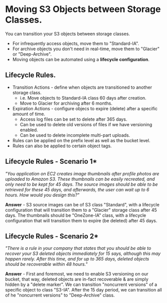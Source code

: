 # **Moving S3 Objects between Storage Classes.**

You can transition your S3 objects between storage classes.

* For infrequently access objects, move them to "Standard-IA".
* For archive objects you don't need in real-time, move them to "Glacier" or "Deep-Archive".
* Moving objects can be automated using a **lifecycle configuration**.

## **Lifecycle Rules.**

* Transition Actions - define when objects are transitioned to another storage class.
    * i.e. Move objects to Standard-IA class 60 days after creation.
    * Move to Glacier for archiving after 6 months.
* Expiration Actions - configure objecs to expire (delete) after a specific amount of time.
    * Access log files can be set to delete after 365 days.
    * Can be used to delete old versions of files if we have versioning enabled.
    * Can be used to delete incomplete multi-part uploads.
* Rules can be applied on the prefix level as well as the bucket level.
* Rules can also be applied to certain object tags.

## **Lifecycle Rules - Scenario 1\***

_"You application on EC2 creates image thumbnails after profile photos are uploaded to Amazon S3. These thumbnails can be easily recreated, and only need to be kept for 45 days. The source images should be able to be retrieved for these 45 days, and afterwards, the user can wait up to 6 hours. How would you design this?"_

**Answer** - S3 source images can be of S3 class "Standard", with a lifecycle configuration that will transition them to a "Glacier" storage class after 45 days. The thumbnails should be "OneZone-IA" class, with a lifecycle configuration that will transition them to expire (be deleted) after 45 days.

## **Lifecycle Rules - Scenario 2\***

_"There is a rule in your company that states that you should be able to recover your S3 deleted objects immediately for 15 says, although this may happen rarely. After this time, and for up to 365 days, deleted objects should be recoverable within 48 hours."_

**Answer** - First and foremost, we need to enable S3 versioning on our bucket, that way, deleted objects are in-fact recoverable & are simply hidden by a "delete marker". We can transition "noncurrent versions" of a specific object to class "S3-IA". After the 15 day period, we can transition all of he "noncurrent versions" to "Deep-Archive" class.